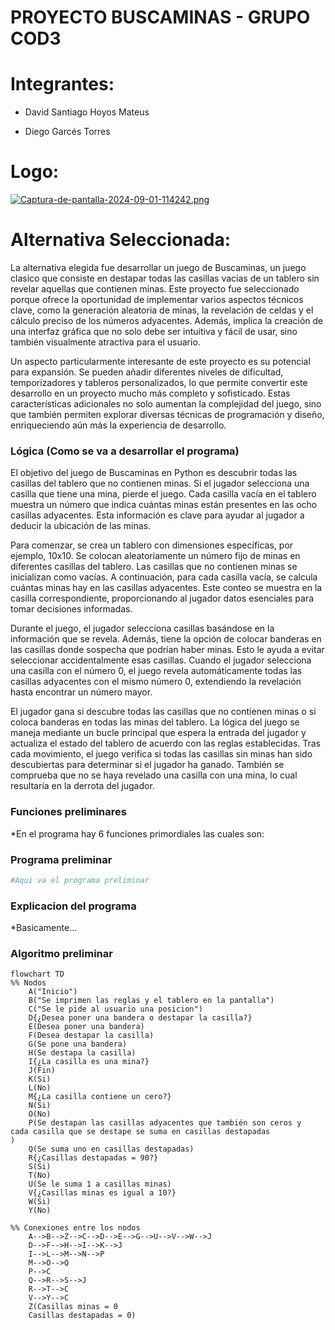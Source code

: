 # PROYECTO BUSCAMINAS - GRUPO COD3

# Integrantes:

* David Santiago Hoyos Mateus

* Diego Garcés Torres

# Logo: 

[![Captura-de-pantalla-2024-09-01-114242.png](https://i.postimg.cc/ZYcmqRNh/Captura-de-pantalla-2024-09-01-114242.png)](https://postimg.cc/yWktQ7nf)

# Alternativa Seleccionada:
La alternativa elegida fue desarrollar un juego de Buscaminas, un juego clasico que consiste en destapar todas las casillas vacías de un tablero sin revelar aquellas que contienen minas. Este proyecto fue seleccionado porque ofrece la oportunidad de implementar varios aspectos técnicos clave, como la generación aleatoria de minas, la revelación de celdas y el cálculo preciso de los números adyacentes. Además, implica la creación de una interfaz gráfica que no solo debe ser intuitiva y fácil de usar, sino también visualmente atractiva para el usuario.

Un aspecto particularmente interesante de este proyecto es su potencial para expansión. Se pueden añadir diferentes niveles de dificultad, temporizadores y tableros personalizados, lo que permite convertir este desarrollo en un proyecto mucho más completo y sofisticado. Estas características adicionales no solo aumentan la complejidad del juego, sino que también permiten explorar diversas técnicas de programación y diseño, enriqueciendo aún más la experiencia de desarrollo.


### Lógica (Como se va a desarrollar el programa)
El objetivo del juego de Buscaminas en Python es descubrir todas las casillas del tablero que no contienen minas. Si el jugador selecciona una casilla que tiene una mina, pierde el juego. Cada casilla vacía en el tablero muestra un número que indica cuántas minas están presentes en las ocho casillas adyacentes. Esta información es clave para ayudar al jugador a deducir la ubicación de las minas.

Para comenzar, se crea un tablero con dimensiones específicas, por ejemplo, 10x10. Se colocan aleatoriamente un número fijo de minas en diferentes casillas del tablero. Las casillas que no contienen minas se inicializan como vacías. A continuación, para cada casilla vacía, se calcula cuántas minas hay en las casillas adyacentes. Este conteo se muestra en la casilla correspondiente, proporcionando al jugador datos esenciales para tomar decisiones informadas.

Durante el juego, el jugador selecciona casillas basándose en la información que se revela. Además, tiene la opción de colocar banderas en las casillas donde sospecha que podrían haber minas. Esto le ayuda a evitar seleccionar accidentalmente esas casillas. Cuando el jugador selecciona una casilla con el número 0, el juego revela automáticamente todas las casillas adyacentes con el mismo número 0, extendiendo la revelación hasta encontrar un número mayor.

El jugador gana si descubre todas las casillas que no contienen minas o si coloca banderas en todas las minas del tablero. La lógica del juego se maneja mediante un bucle principal que espera la entrada del jugador y actualiza el estado del tablero de acuerdo con las reglas establecidas. Tras cada movimiento, el juego verifica si todas las casillas sin minas han sido descubiertas para determinar si el jugador ha ganado. También se comprueba que no se haya revelado una casilla con una mina, lo cual resultaría en la derrota del jugador.


### Funciones preliminares

*En el programa hay 6 funciones primordiales las cuales son:

### Programa preliminar

```python
#Aqui va el programa preliminar
```

### Explicacion del programa

*Basicamente...

### Algoritmo preliminar

```mermaid
flowchart TD
%% Nodos
    A("Inicio")
    B("Se imprimen las reglas y el tablero en la pantalla")
    C("Se le pide al usuario una posicion")
    D{¿Desea poner una bandera o destapar la casilla?}
    E(Desea poner una bandera)
    F(Desea destapar la casilla)
    G(Se pone una bandera)
    H(Se destapa la casilla)
    I{¿La casilla es una mina?}
    J(Fin)
    K(Si)
    L(No)
    M{¿La casilla contiene un cero?}
    N(Si)
    O(No)
    P(Se destapan las casillas adyacentes que también son ceros y
cada casilla que se destape se suma en casillas destapadas
)
    Q(Se suma uno en casillas destapadas)
    R{¿Casillas destapadas = 90?}
    S(Si)
    T(No)
    U(Se le suma 1 a casillas minas)
    V{¿Casillas minas es igual a 10?}
    W(Si)
    Y(No)

%% Conexiones entre los nodos
    A-->B-->Z-->C-->D-->E-->G-->U-->V-->W-->J
    D-->F-->H-->I-->K-->J
    I-->L-->M-->N-->P
    M-->O-->Q
    P-->C
    Q-->R-->S-->J
    R-->T-->C
    V-->Y-->C
    Z(Casillas minas = 0
    Casillas destapadas = 0)

```
